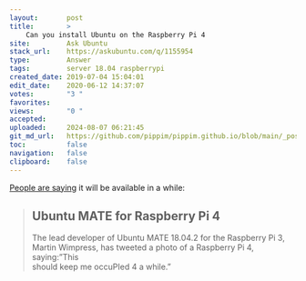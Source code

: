 ```yaml
---
layout:       post
title:        >
    Can you install Ubuntu on the Raspberry Pi 4
site:         Ask Ubuntu
stack_url:    https://askubuntu.com/q/1155954
type:         Answer
tags:         server 18.04 raspberrypi
created_date: 2019-07-04 15:04:01
edit_date:    2020-06-12 14:37:07
votes:        "3 "
favorites:    
views:        "0 "
accepted:     
uploaded:     2024-08-07 06:21:45
git_md_url:   https://github.com/pippim/pippim.github.io/blob/main/_posts/2019/2019-07-04-Can-you-install-Ubuntu-on-the-Raspberry-Pi-4.md
toc:          false
navigation:   false
clipboard:    false
---
```


[People are saying][1] it will be available in a while:

> ## Ubuntu MATE for Raspberry Pi 4  
>   
> The lead developer of  Ubuntu MATE 18.04.2 for the Raspberry Pi 3,  
> Martin Wimpress, has tweeted a photo of a Raspberry Pi 4, saying:”This  
> should keep me occuPIed 4 a while.”  


  [1]: https://www.electronicsweekly.com/news/business/ubuntu-mate-raspberry-pi-4-2019-07/
